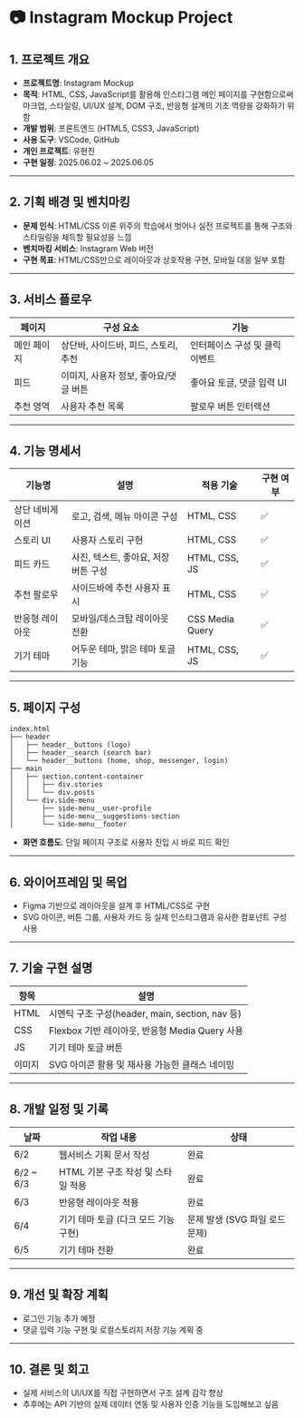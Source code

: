 # 📷 Instagram Mockup Project

## 1. 프로젝트 개요

- **프로젝트명**: Instagram Mockup  
- **목적**: HTML, CSS, JavaScript를 활용해 인스타그램 메인 페이지를 구현함으로써 마크업, 스타일링, UI/UX 설계, DOM 구조, 반응형 설계의 기초 역량을 강화하기 위함  
- **개발 범위**: 프론트엔드 (HTML5, CSS3, JavaScript)  
- **사용 도구**: VSCode, GitHub  
- **개인 프로젝트**: 유현진  
- **구현 일정**: 2025.06.02 ~ 2025.06.05  

---

## 2. 기획 배경 및 벤치마킹

- **문제 인식**: HTML/CSS 이론 위주의 학습에서 벗어나 실전 프로젝트를 통해 구조와 스타일링을 체득할 필요성을 느낌  
- **벤치마킹 서비스**: Instagram Web 버전  
- **구현 목표**: HTML/CSS만으로 레이아웃과 상호작용 구현, 모바일 대응 일부 포함  

---

## 3. 서비스 플로우

| 페이지 | 구성 요소 | 기능 |
|--------|-----------|------|
| 메인 페이지 | 상단바, 사이드바, 피드, 스토리, 추천 | 인터페이스 구성 및 클릭 이벤트 |
| 피드 | 이미지, 사용자 정보, 좋아요/댓글 버튼 | 좋아요 토글, 댓글 입력 UI |
| 추천 영역 | 사용자 추천 목록 | 팔로우 버튼 인터랙션 |

---

## 4. 기능 명세서

| 기능명 | 설명 | 적용 기술 | 구현 여부 |
|--------|------|-----------|-----------|
| 상단 네비게이션 | 로고, 검색, 메뉴 아이콘 구성 | HTML, CSS | ✅ |
| 스토리 UI | 사용자 스토리 구현 | HTML, CSS | ✅ |
| 피드 카드 | 사진, 텍스트, 좋아요, 저장 버튼 구성 | HTML, CSS, JS | ✅ |
| 추천 팔로우 | 사이드바에 추천 사용자 표시 | HTML, CSS | ✅ |
| 반응형 레이아웃 | 모바일/데스크탑 레이아웃 전환 | CSS Media Query | ✅ |
| 기기 테마 | 어두운 테마, 밝은 테마 토글 기능 | HTML, CSS, JS | ✅ |

---

## 5. 페이지 구성

```
index.html
├── header 
│   ├── header__buttons (logo)
│   ├── header__search (search bar)
│   └── header__buttons (home, shop, messenger, login)
├── main
│   ├── section.content-container
│   │   ├── div.stories 
│   │   └── div.posts
│   └── div.side-menu
│       ├── side-menu__user-profile
│       ├── side-menu__suggestions-section
│       └── side-menu__footer
```

- **화면 흐름도**: 단일 페이지 구조로 사용자 진입 시 바로 피드 확인

---

## 6. 와이어프레임 및 목업

- Figma 기반으로 레이아웃을 설계 후 HTML/CSS로 구현  
- SVG 아이콘, 버튼 그룹, 사용자 카드 등 실제 인스타그램과 유사한 컴포넌트 구성 사용  

---

## 7. 기술 구현 설명

| 항목 | 설명 |
|------|------|
| HTML | 시멘틱 구조 구성(header, main, section, nav 등) |
| CSS | Flexbox 기반 레이아웃, 반응형 Media Query 사용 |
| JS | 기기 테마 토글 버튼 |
| 이미지 | SVG 아이콘 활용 및 재사용 가능한 클래스 네이밍 |

---

## 8. 개발 일정 및 기록

| 날짜 | 작업 내용 | 상태 |
|------|-----------|------|
| 6/2 | 웹서비스 기획 문서 작성 | 완료 |
| 6/2 ~ 6/3 | HTML 기본 구조 작성 및 스타일 적용 | 완료 |
| 6/3 | 반응형 레이아웃 적용 | 완료 |
| 6/4 | 기기 테마 토글 (다크 모드 기능 구현) | 문제 발생 (SVG 파일 로드 문제) |
| 6/5 | 기기 테마 전환 | 완료 |

---

## 9. 개선 및 확장 계획

- 로그인 기능 추가 예정  
- 댓글 입력 기능 구현 및 로컬스토리지 저장 기능 계획 중  

---

## 10. 결론 및 회고

- 실제 서비스의 UI/UX를 직접 구현하면서 구조 설계 감각 향상  
- 추후에는 API 기반의 실제 데이터 연동 및 사용자 인증 기능을 도입해보고 싶음
